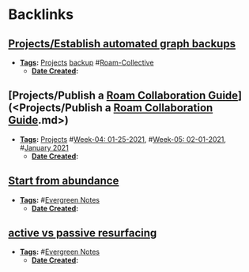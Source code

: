 
# Backlinks
## [Projects/Establish automated graph backups](<Projects/Establish automated graph backups.md>)
- **[Tags](<Tags.md>):** [Projects](<Projects.md>) [backup](<backup.md>) #[Roam-Collective](<Roam-Collective.md>)
    - **[Date Created](<Date Created.md>):**

## [Projects/Publish a [Roam Collaboration Guide](<Roam Collaboration Guide.md>)](<Projects/Publish a [Roam Collaboration Guide](<Roam Collaboration Guide.md>).md>)
- **[ Tags](< Tags.md>):** [Projects](<Projects.md>) #[Week-04: 01-25-2021](<Week-04: 01-25-2021.md>), #[Week-05: 02-01-2021](<Week-05: 02-01-2021.md>), #[January 2021](<January 2021.md>)
    - **[Date Created](<Date Created.md>):**

## [Start from abundance](<Start from abundance.md>)
- **[Tags](<Tags.md>):** #[Evergreen Notes](<Evergreen Notes.md>)
    - **[Date Created](<Date Created.md>):**

## [active vs passive resurfacing](<active vs passive resurfacing.md>)
- **[Tags](<Tags.md>):** #[Evergreen Notes](<Evergreen Notes.md>)
    - **[Date Created](<Date Created.md>):**

